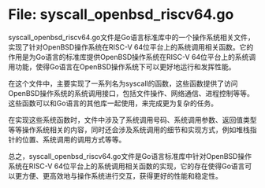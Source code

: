 # File: syscall_openbsd_riscv64.go

syscall_openbsd_riscv64.go文件是Go语言标准库中的一个操作系统相关文件，实现了针对OpenBSD操作系统在RISC-V 64位平台上的系统调用相关函数。它的作用是为Go语言的标准库提供OpenBSD操作系统在RISC-V 64位平台上的系统调用功能，使得Go语言在OpenBSD操作系统下可以更好地运行和发挥性能。

在这个文件中，主要实现了一系列名为syscall的函数，这些函数提供了访问OpenBSD操作系统的系统调用接口，包括文件操作、网络通信、进程控制等等。这些函数可以和Go语言的其他库一起使用，来完成更为复杂的任务。

在实现这些系统函数时，文件中涉及了系统调用号码、系统调用参数、返回值类型等等操作系统相关的内容，同时还会涉及系统调用的细节和实现方式，例如堆栈指针的位置、系统调用的调用方式等等。

总之，syscall_openbsd_riscv64.go文件是Go语言标准库中针对OpenBSD操作系统在RISC-V 64位平台上的系统调用相关函数的实现，它的存在使得Go语言可以更方便、更高效地与操作系统进行交互，获得更好的性能和稳定性。

